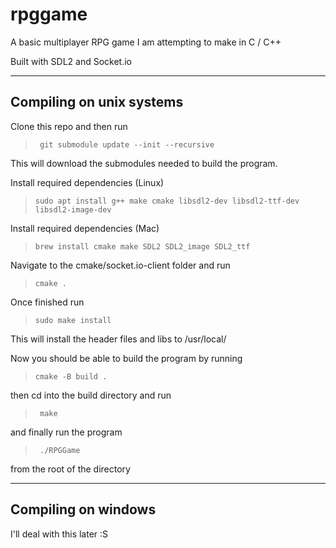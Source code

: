 # rpggame
A basic multiplayer RPG game I am attempting to make in C / C++

Built with SDL2 and Socket.io

---

## Compiling on unix systems
Clone this repo and then run
> ``` git submodule update --init --recursive```

This will download the submodules needed to build the program.

Install required dependencies (Linux)
> ```sudo apt install g++ make cmake libsdl2-dev libsdl2-ttf-dev libsdl2-image-dev```

Install required dependencies (Mac)
> ```brew install cmake make SDL2 SDL2_image SDL2_ttf```

Navigate to the cmake/socket.io-client folder and run
> ```cmake .```

Once finished run
> ```sudo make install```

This will install the header files and libs to /usr/local/

Now you should be able to build the program by running
> ```cmake -B build .```

then cd into the build directory and run
> ``` make```

and finally run the program
> ``` ./RPGGame```

from the root of the directory

---

## Compiling on windows

I'll deal with this later :S